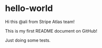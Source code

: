 # hello-world
Hi this @ali from Stripe Atlas team!

This is my first README document on GitHub! 

Just doing some tests.
